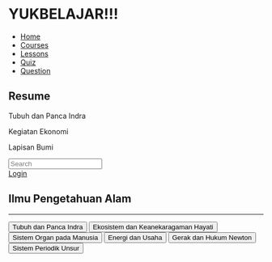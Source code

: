 <html lang="en">
<head>
    <meta charset="UTF-8">
    <meta name="viewport" content="width=device-width, initial-scale=1.0">
    <title>YUKBELAJAR!!!</title>
    <script src="https://cdn.tailwindcss.com"></script>
    <link rel="stylesheet" href="https://cdnjs.cloudflare.com/ajax/libs/font-awesome/5.15.3/css/all.min.css">
</head>
<body class="bg-gray-100">
    <div class="flex h-screen">
        <!-- Sidebar -->
        <div class="w-1/4 bg-white p-4">
            <h1 class="text-xl font-bold mb-4">YUKBELAJAR!!!</h1>
            <nav class="mb-8">
                <ul>
                    <li class="mb-2"><a href="#" class="text-black">Home</a></li>
                    <li class="mb-2"><a href="#" class="text-teal-500">Courses</a></li>
                    <li class="mb-2"><a href="#" class="text-black">Lessons</a></li>
                    <li class="mb-2"><a href="#" class="text-black">Quiz</a></li>
                    <li class="mb-2"><a href="#" class="text-black">Question</a></li>
                </ul>
            </nav>
            <div>
                <h2 class="text-lg font-bold mb-2">Resume</h2>
                <div class="mb-2">
                    <p class="text-sm">Tubuh dan Panca Indra</p>
                    <div class="w-full bg-gray-200 rounded-full h-2.5 mb-2">
                        <div class="bg-teal-500 h-2.5 rounded-full" style="width: 10%"></div>
                    </div>
                </div>
                <div class="mb-2">
                    <p class="text-sm">Kegiatan Ekonomi</p>
                    <div class="w-full bg-gray-200 rounded-full h-2.5 mb-2">
                        <div class="bg-teal-500 h-2.5 rounded-full" style="width: 10%"></div>
                    </div>
                </div>
                <div class="mb-2">
                    <p class="text-sm">Lapisan Bumi</p>
                    <div class="w-full bg-gray-200 rounded-full h-2.5 mb-2">
                        <div class="bg-teal-500 h-2.5 rounded-full" style="width: 10%"></div>
                    </div>
                </div>
            </div>
        </div>
        <!-- Main Content -->
        <div class="flex-1 p-6">
            <!-- Header -->
            <div class="flex justify-between items-center mb-6">
                <div class="relative w-1/2">
                    <input type="text" class="w-full p-2 border border-gray-300 rounded-full" placeholder="Search">
                    <i class="fas fa-search absolute top-3 right-3 text-gray-400"></i>
                </div>
                <div class="flex items-center space-x-4">
                    <i class="fas fa-bell text-xl text-gray-600"></i>
                    <i class="fas fa-cog text-xl text-gray-600"></i>
                    <i class="fas fa-user-circle text-xl text-gray-600"></i>
                    <a href="#" class="text-black">Login</a>
                </div>
            </div>
            <!-- Content -->
            <div>
                <h2 class="text-2xl font-bold mb-4">Ilmu Pengetahuan Alam</h2>
                <hr class="border-black mb-4">
                <div class="grid grid-cols-2 gap-4">
                    <button class="bg-gray-300 p-4 rounded-lg">Tubuh dan Panca Indra</button>
                    <button class="bg-gray-300 p-4 rounded-lg">Ekosistem dan Keanekaragaman Hayati</button>
                    <button class="bg-gray-300 p-4 rounded-lg">Sistem Organ pada Manusia</button>
                    <button class="bg-gray-300 p-4 rounded-lg">Energi dan Usaha</button>
                    <button class="bg-gray-300 p-4 rounded-lg">Gerak dan Hukum Newton</button>
                    <button class="bg-gray-300 p-4 rounded-lg">Sistem Periodik Unsur</button>
                </div>
            </div>
        </div>
    </div>
</body>
</html>
